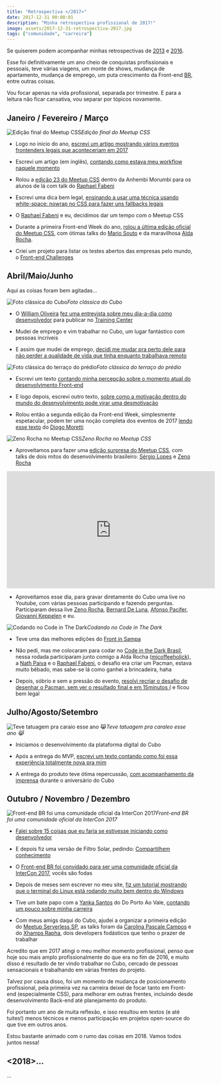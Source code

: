 ```yaml
---
title: "Retrospectiva </2017>"
date: 2017-12-31 00:00:01
description: "Minha retrospectiva profissional de 2017!"
image: assets/2017-12-31-retrospectiva-2017.jpg
tags: ["comunidade", "carreira"]
---
```


Se quiserem podem acompanhar minhas retrospectivas de [2013](/blog/2013/retrospectiva-2013) e [2016](/blog/retrospectiva-2016).

Esse foi definitivamente um ano cheio de conquistas profissionais e pessoais, teve várias viagens, um monte de shows, mudança de apartamento, mudança de emprego, um puta crescimento da Front-end [BR](https://github.com/frontendbr), entre outras coisas.

Vou focar apenas na vida profissional, separada por trimestre. E para a leitura não ficar cansativa, vou separar por tópicos novamente.

## Janeiro / Fevereiro / Março

![Edição final do Meetup CSS](assets/meetup-css-4.png)*Edição final do Meetup CSS*

* Logo no inicio do ano, [escrevi um artigo mostrando vários eventos frontenders legais que aconteceriam em 2017](https://medium.com/felipefialho/eventos-front-end-para-ir-em-2017-em-s%C3%A3o-paulo-72c8a88428fa)

* Escrevi um artigo (em inglês), [contando como estava meu workflow naquele momento](https://medium.com/felipefialho/my-day-to-day-as-front-end-developer-in-2017-6d68b5ac2055)

* Rolou a [edição 23 do Meetup CSS](https://www.meetup.com/CSS-SP/events/237412266/) dentro da Anhembi Morumbi para os alunos de lá com talk do [Raphael Fabeni](undefined)

* Escrevi uma dica bem legal, [ensinando a usar uma técnica usando white-space: nowrap no CSS para fazer uns fallbacks legais](/blog/2017/css-usando-white-space-nowrap-para-fallbacks-incriveis)

* O [Raphael Fabeni](undefined) e eu, decidimos dar um tempo com o Meetup CSS

* Durante a primeira Front-end Week do ano, [rolou a última edição oficial do Meetup CSS](https://www.meetup.com/CSS-SP/events/237700174/), com ótimas talks do [Mario Souto](https://twitter.com/omariosouto) e da maravilhosa [Alda Rocha](https://twitter.com/mjcoffeeholick).

* Criei um projeto para listar os testes abertos das empresas pelo mundo, o [Front-end Challenges](https://github.com/LFeh/frontend-challenges)

## Abril/Maio/Junho

Aqui as coisas foram bem agitadas…

![Foto clássica do Cubo](assets/cubo.png)*Foto clássica do Cubo*

* O [William Oliveira](undefined) [fez uma entrevista sobre meu dia-a-dia como desenvolvedor](https://medium.com/trainingcenter/como-%C3%A9-trabalhar-como-desenvolvedor-front-end-por-felipe-fialho-1e3efbadef90) para publicar no [Training Center](undefined)

* Mudei de emprego e vim trabalhar no Cubo, um lugar fantástico com pessoas incríveis

* E assim que mudei de emprego, [decidi me mudar pra perto dele para não perder a qualidade de vida que tinha enquanto trabalhava remoto](/blog/2015/uma-reflexao-sobre-salarios-valor-hora-e-qualidade-de-vida)

![Foto clássica do terraço do prédio](assets/ap.png)*Foto clássica do terraço do prédio*

* Escrevi um texto [contando minha percepção sobre o momento atual do desenvolvimento Front-end](https://medium.com/felipefialho/o-inicio-o-fim-e-o-meio-do-desenvolvimento-front-end-dfc5a123b90f)

* E logo depois, escrevi outro texto, [sobre como a motivação dentro do mundo do desenvolvimento pode virar uma desmotivação](https://medium.com/felipefialho/a-motiva%C3%A7%C3%A3o-desmotivacional-no-mundo-do-desenvolvimento-d0a9fcd47fd1)

* Rolou então a segunda edição da Front-end Week, simplesmente espetacular, podem ter uma noção completa dos eventos de 2017 [lendo esse texto](https://medium.com/@diogomoretti/2017-o-ano-mais-intenso-da-minha-vida-dd886c334266) do [Diogo Moretti](undefined)

![Zeno Rocha no Meetup CSS](assets/meetup-css-3.png)*Zeno Rocha no Meetup CSS*

* Aproveitamos para fazer uma [edição surpresa do Meetup CSS](https://www.meetup.com/CSS-SP/events/239847887/), com talks de dois mitos do desenvolvimento brasileiro: [Sérgio Lopes](undefined) e [Zeno Rocha](undefined)

<iframe width="560" height="315" src="https://www.youtube.com/embed/aJtJHhw72YE" frameborder="0" allow="accelerometer; autoplay; encrypted-media; gyroscope; picture-in-picture" allowfullscreen></iframe>

* Aproveitamos esse dia, para gravar diretamente do Cubo uma live no Youtube, com várias pessoas participando e fazendo perguntas. Participaram dessa live [Zeno Rocha](undefined), [Bernard De Luna](undefined), [Afonso Pacifer](undefined), [Giovanni Keppelen](undefined) e eu.

![Codando no Code in The Dark](assets/code-in-the-dark.png)*Codando no Code in The Dark*

* Teve uma das melhores edições do [Front in Sampa](http://frontinsampa.com.br/)

* Não pedi, mas me colocaram para codar no [Code in the Dark Brasil](http://www.codeinthedark.com.br/), nessa rodada participaram junto comigo a Alda Rocha ([mjcoffeeholick](undefined)), a [Nath Paiva](undefined) e o [Raphael Fabeni](undefined), o desafio era criar um Pacman, estava muito bêbado, mas sabe-se lá como ganhei a brincadeira, haha

* Depois, sóbrio e sem a pressão do evento, [resolvi recriar o desafio de desenhar o Pacman, sem ver o resultado final e em 15minutos (](https://codepen.io/LFeh/pen/eRrRgm) e ficou bem legal

## Julho/Agosto/Setembro

![Teve tatuagem pra caraio esse ano 😹](assets/tattoo.png)*Teve tatuagem pra caraleo esse ano 😹*

* Iniciamos o desenvolvimento da plataforma digital do Cubo

* Após a entrega do MVP, [escrevi um texto contando como foi essa experiência totalmente nova pra mim](https://medium.com/cubo-digital/como-foi-trabalhar-no-meu-primeiro-produto-e-a-sensa%C3%A7%C3%A3o-de-entregar-o-mvp-a05a3e550358)

* A entrega do produto teve ótima repercussão, [com acompanhamento da imprensa](https://l.facebook.com/l.php?u=http%3A%2F%2Frevistapegn.globo.com%2FTecnologia%2Fnoticia%2F2017%2F09%2Fcubo-cria-plataforma-digital-para-expandir-atuacao.html&h=ATPRK4qIZKcVJ2eluIozs8eb8Yugm2zs9disW-NQaNK7dSXs0SQ3Pu-KYCJ2hLfA2YThzzI0cJItximaGOMKpeEKGj7MvhT9o5qHgNE9B5D2c1G2Fmzg1dbC6krO-gBcpWGc4eF04RQeCgqbKeZAO8v-ecNnRAvgClpRhoAo8VeGfShSMrQj1Mc4e4m0lCfmTEe8Jb5b9nEJp1WJXf98oC2TLHV1OvkdeMK5pZlMUn0QhgLlJgERPYQu7rJC_nWVq_-Plll6aJQVIGyStaxH6FxodxqCOkcZKy1Jl5wcIQqLJXvh_EY) durante o aniversário do Cubo

## Outubro / Novembro / Dezembro

![Front-end BR foi uma comunidade oficial da InterCon 2017](assets/frontend-br-2.png)*Front-end BR foi uma comunidade oficial da InterCon 2017*

* [Falei sobre 15 coisas que eu faria se estivesse iniciando como desenvolvedor](https://medium.com/felipefialho/15-coisas-que-faria-se-estivesse-iniciando-minha-carreira-como-desenvolvedor-9fdd0c17b473)

* E depois fiz uma versão de Filtro Solar, pedindo: [Compartilhem conhecimento](https://medium.com/felipefialho/desenvolvedoras-e-desenvolvedores-do-meu-brasil-compartilhem-conhecimento-cff5f13d6a67)

* O [Front-end BR foi convidado para ser uma comunidade oficial da InterCon 2017](https://github.com/frontendbr/forum/issues/777), vocês são fodas

* Depois de meses sem escrever no meu site, [fiz um tutorial mostrando que o terminal do Linux está rodando muito bem dentro do Windows](/blog/2017/usando-o-terminal-do-linux-no-windows)

* Tive um bate papo com a [Yanka Santos](undefined) do Do Porto Ao Vale, [contando um pouco sobre minha carreira](https://soundcloud.com/yankasantos/dvp05-felipe-fialho?in=yankasantos%2Fsets%2Fdoportoaovale)

* Com meus amigs daqui do Cubo, ajudei a organizar a primeira edição do [Meetup Serverless SP](https://github.com/cubonetwork/meetup-serverless-sp), as talks foram da [Carolina Pascale Campos](undefined) e do [Xhamps Rapha](undefined), dois developers fodásticos que tenho o prazer de trabalhar

Acredito que em 2017 atingi o meu melhor momento profissional, penso que hoje sou mais amplo profissionalmente do que era no fim de 2016, e muito disso é resultado de ter vindo trabalhar no Cubo, cercado de pessoas sensacionais e trabalhando em várias frentes do projeto.

Talvez por causa disso, foi um momento de mudança de posicionamento profissional, pela primeira vez na carreira deixei de focar tanto em Front-end (especialmente CSS), para melhorar em outras frentes, incluindo desde desenvolvimento Back-end até planejamento do produto.

Foi portanto um ano de muita reflexão, e isso resultou em textos (e até tuites!) menos técnicos e menos participação em projetos open-source do que tive em outros anos.

Estou bastante animado com o rumo das coisas em 2018. Vamos todos juntos nessa!

## <2018>…

...
